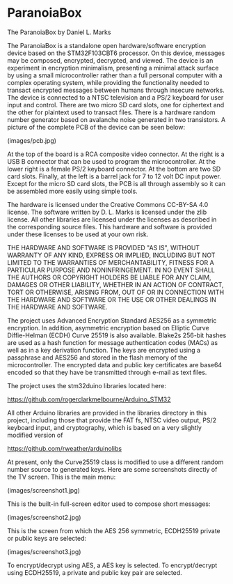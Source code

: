 # ParanoiaBox
The ParanoiaBox by Daniel L. Marks

The ParanoiaBox is a standalone open hardware/software encryption device based on the STM32F103CBT6 processor.  On this device, messages may be composed, encrypted, decrypted, and viewed.  The device is an experiment in encryption minimalism, presenting a minimal attack surface by using a small microcontroller rather than a full personal computer with a complex operating system, while providing the functionality needed to transact encrypted messages between humans through insecure networks.  The device is connected to a NTSC television and a PS/2 keyboard for user input and control.  There are two micro SD card slots, one for ciphertext and the other for plaintext used to transact files.  There is a hardware random number generator based on avalanche noise generated in two transistors.  A picture of the complete PCB of the device can be seen below:

(images/pcb.jpg)

At the top of the board is a RCA composite video connector.  At the right is a USB B connector that can be used to program the microcontroller.  At the lower right is a female PS/2 keyboard connector.  At the bottom are two SD card slots.  Finally, at the left is a barrel jack for 7 to 12 volt DC input power.  Except for the micro SD card slots, the PCB is all through assembly so it can be assembled more easily using simple tools.

The hardware is licensed under the Creative Commons CC-BY-SA 4.0 license.  The software written by D. L. Marks is licensed under the zlib license.  All other libraries are licensed under the licenses as described in the corresponding source files.  This hardware and software is provided under these licenses to be used at your own risk.  

THE HARDWARE AND SOFTWARE IS PROVIDED "AS IS", WITHOUT WARRANTY OF ANY KIND, EXPRESS OR IMPLIED, INCLUDING BUT NOT LIMITED TO THE WARRANTIES OF MERCHANTABILITY, FITNESS FOR A PARTICULAR PURPOSE AND NONINFRINGEMENT. IN NO EVENT SHALL THE AUTHORS OR COPYRIGHT HOLDERS BE LIABLE FOR ANY CLAIM, DAMAGES OR OTHER LIABILITY, WHETHER IN AN ACTION OF CONTRACT, TORT OR OTHERWISE, ARISING FROM, OUT OF OR IN CONNECTION WITH THE HARDWARE AND SOFTWARE OR THE USE OR OTHER DEALINGS IN THE HARDWARE AND SOFTWARE.

The project uses Advanced Encryption Standard AES256 as a symmetric encryption.  In addition, asymmetric encryption based on Elliptic Curve Diffie-Helman (ECDH) Curve 25519 is also available.  Blake2s 256-bit hashes are used as a hash function for message authentication codes (MACs) as well as in a key derivation function.  The keys are encrypted using a passphrase and AES256 and stored in the flash memory of the microcontroller.  The encrypted data and public key certificates are base64 encoded so that they have be transmitted through e-mail as text files.

The project uses the stm32duino libraries located here:

https://github.com/rogerclarkmelbourne/Arduino_STM32

All other Arduino libraries are provided in the libraries directory in this project, including those that provide the FAT fs, NTSC video output, PS/2 keyboard input, and cryptography, which is based on a very slightly modified version of 

https://github.com/rweather/arduinolibs

At present, only the Curve25519 class is modified to use a different random number source to generated keys.  Here are some screenshots directly of the TV screen.  This is the main menu:

(images/screenshot1.jpg)

This is the built-in full-screen editor used to compose short messages:

(images/screenshot2.jpg)

This is the screen from which the AES 256 symmetric, ECDH25519 private or public keys are selected:

(images/screenshot3.jpg)

To encrypt/decrypt using AES, a AES key is selected.  To encrypt/decrypt using ECDH25519, a private and public key pair are selected.
